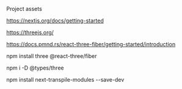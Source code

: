 Project assets

https://nextjs.org/docs/getting-started

https://threejs.org/

https://docs.pmnd.rs/react-three-fiber/getting-started/introduction

npm install three @react-three/fiber

npm i -D @types/three

npm install next-transpile-modules --save-dev
